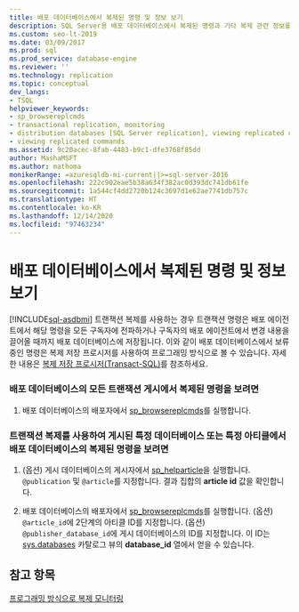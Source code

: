 ```yaml
---
title: 배포 데이터베이스에서 복제된 명령 및 정보 보기
description: SQL Server용 배포 데이터베이스에서 복제된 명령과 기타 복제 관련 정보를 보는 방법을 알아봅니다.
ms.custom: seo-lt-2019
ms.date: 03/09/2017
ms.prod: sql
ms.prod_service: database-engine
ms.reviewer: ''
ms.technology: replication
ms.topic: conceptual
dev_langs:
- TSQL
helpviewer_keywords:
- sp_browsereplcmds
- transactional replication, monitoring
- distribution databases [SQL Server replication], viewing replicated commands
- viewing replicated commands
ms.assetid: 9c20acec-8fab-4483-b9c1-dfe3768f85dd
author: MashaMSFT
ms.author: mathoma
monikerRange: =azuresqldb-mi-current||>=sql-server-2016
ms.openlocfilehash: 222c902eae5b38a634f382ac0d393dc741db61fe
ms.sourcegitcommit: 1a544cf4dd2720b124c3697d1e62ae7741db757c
ms.translationtype: HT
ms.contentlocale: ko-KR
ms.lasthandoff: 12/14/2020
ms.locfileid: "97463234"
---
```

# <a name="view-replicated-commands-and-information-in-distribution-database"></a>배포 데이터베이스에서 복제된 명령 및 정보 보기
[!INCLUDE[sql-asdbmi](../../../includes/applies-to-version/sql-asdbmi.md)]
  트랜잭션 복제를 사용하는 경우 트랜잭션 명령은 배포 에이전트에서 해당 명령을 모든 구독자에 전파하거나 구독자의 배포 에이전트에서 변경 내용을 끌어올 때까지 배포 데이터베이스에 저장됩니다. 이와 같이 배포 데이터베이스에서 보류 중인 명령은 복제 저장 프로시저를 사용하여 프로그래밍 방식으로 볼 수 있습니다. 자세한 내용은 [복제 저장 프로시저&#40;Transact-SQL&#41;](../../../relational-databases/system-stored-procedures/replication-stored-procedures-transact-sql.md)를 참조하세요.  
  
### <a name="to-view-replicated-commands-from-all-transactional-publications-in-the-distribution-database"></a>배포 데이터베이스의 모든 트랜잭션 게시에서 복제된 명령을 보려면  
  
1.  배포 데이터베이스의 배포자에서 [sp_browsereplcmds](../../../relational-databases/system-stored-procedures/sp-browsereplcmds-transact-sql.md)를 실행합니다.  
  
### <a name="to-view-replicated-commands-in-the-distribution-database-from-a-specific-article-or-from-a-specific-database-published-using-transactional-replication"></a>트랜잭션 복제를 사용하여 게시된 특정 데이터베이스 또는 특정 아티클에서 배포 데이터베이스의 복제된 명령을 보려면  
  
1.  (옵션) 게시 데이터베이스의 게시자에서 [sp_helparticle](../../../relational-databases/system-stored-procedures/sp-helparticle-transact-sql.md)을 실행합니다. `@publication` 및 `@article`를 지정합니다. 결과 집합의 **article id** 값을 확인합니다.  
  
2.  배포 데이터베이스의 배포자에서 [sp_browsereplcmds](../../../relational-databases/system-stored-procedures/sp-browsereplcmds-transact-sql.md)를 실행합니다. (옵션) `@article_id`에 2단계의 아티클 ID를 지정합니다. (옵션) `@publisher_database_id`에 게시 데이터베이스의 ID를 지정합니다. 이 ID는 [sys.databases](../../../relational-databases/system-catalog-views/sys-databases-transact-sql.md) 카탈로그 뷰의 **database_id** 열에서 얻을 수 있습니다.  
  
## <a name="see-also"></a>참고 항목  
 [프로그래밍 방식으로 복제 모니터링](../../../relational-databases/replication/monitor/programmatically-monitor-replication.md)  
  
  
